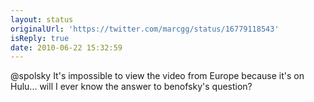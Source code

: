 ```yaml
---
layout: status
originalUrl: 'https://twitter.com/marcgg/status/16779118543'
isReply: true
date: 2010-06-22 15:32:59
---
```


@spolsky It's impossible to view the video from Europe because it's on Hulu... will I ever know the answer to benofsky's question?
